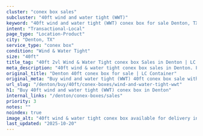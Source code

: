 ```yaml
---
cluster: "conex box sales"
subcluster: "40ft wind and water tight (WWT)"
keyword: "40ft wind and water tight (WWT) conex box for sale Denton, TX"
intent: "Transactional-Local"
page_type: "Location-Product"
city: "Denton, TX"
service_type: "conex box"
condition: "Wind & Water Tight"
size: "40ft"
title_tag: "40ft 2vl Wind & Water Tight conex box Sales in Denton | LC Container"
meta_description: "40ft wind & water tight conex box sales in Denton. Fast delivery, competitive pricing. Serving conex boxes area. Quote ID: D7W. Call (214) 524-4168 for your free quote today."
original_title: "Denton 40ft conex box for sale | LC Container"
original_meta: "Buy wind and water tight (WWT) 40ft conex box sale with local delivery in Denton, TX. LC Container — local Since 2003. Request a fast quote today."
url_slug: "/denton/buy/40ft/conex-boxes/wind-and-water-tight-wwt"
h1: "Buy 40ft wind and water tight (WWT) conex box in Denton"
internal_links: "/denton/conex-boxes/sales"
priority: 3
notes: ""
noindex: true
image_alt: "40ft wind & water tight conex box available for delivery in Denton"
last_updated: "2025-10-20"
---
```


<!-- TODO: Add unique city/inventory copy, images, and internal links here. -->
